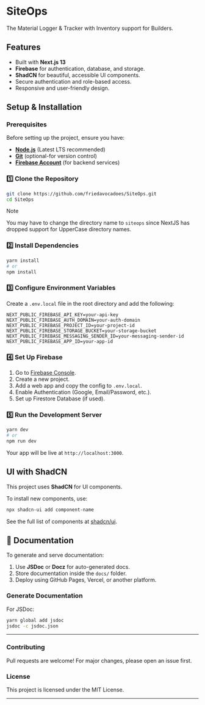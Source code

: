 # SiteOps

The Material Logger & Tracker with Inventory support for Builders.

## Features
- Built with **Next.js 13** 
- **Firebase** for authentication, database, and storage.
- **ShadCN** for beautiful, accessible UI components.
- Secure authentication and role-based access.
- Responsive and user-friendly design.

## Setup & Installation

### Prerequisites
Before setting up the project, ensure you have:
- [**Node.js**](https://nodejs.org/en) (Latest LTS recommended)
- [**Git**](https://git-scm.com/downloads) (optional-for version control)
- [**Firebase Account**](https://firebase.google.com/) (for backend services)

### 1️⃣ Clone the Repository
```sh
git clone https://github.com/friedavocadoes/SiteOps.git
cd SiteOps
```
>[!NOTE]
>You may have to change the directory name to `siteops` since NextJS has dropped support for UpperCase directory names.

### 2️⃣ Install Dependencies
```sh
yarn install
# or
npm install
```

### 3️⃣ Configure Environment Variables
Create a `.env.local` file in the root directory and add the following:
```env
NEXT_PUBLIC_FIREBASE_API_KEY=your-api-key
NEXT_PUBLIC_FIREBASE_AUTH_DOMAIN=your-auth-domain
NEXT_PUBLIC_FIREBASE_PROJECT_ID=your-project-id
NEXT_PUBLIC_FIREBASE_STORAGE_BUCKET=your-storage-bucket
NEXT_PUBLIC_FIREBASE_MESSAGING_SENDER_ID=your-messaging-sender-id
NEXT_PUBLIC_FIREBASE_APP_ID=your-app-id
```

### 4️⃣ Set Up Firebase
1. Go to [Firebase Console](https://console.firebase.google.com/).
2. Create a new project.
3. Add a web app and copy the config to `.env.local`.
4. Enable Authentication (Google, Email/Password, etc.).
5. Set up Firestore Database (if used).

### 5️⃣ Run the Development Server
```sh
yarn dev
# or
npm run dev
```
Your app will be live at `http://localhost:3000`.

## UI with ShadCN
This project uses **ShadCN** for UI components.

To install new components, use:
```sh
npx shadcn-ui add component-name
```

See the full list of components at [shadcn/ui](https://ui.shadcn.com/).

## 📜 Documentation
To generate and serve documentation:
1. Use **JSDoc** or **Docz** for auto-generated docs.
2. Store documentation inside the `docs/` folder.
3. Deploy using GitHub Pages, Vercel, or another platform.

### Generate Documentation
For JSDoc:
```sh
yarn global add jsdoc
jsdoc -c jsdoc.json
```


---

### Contributing
Pull requests are welcome! For major changes, please open an issue first.

### License
This project is licensed under the MIT License.

---

